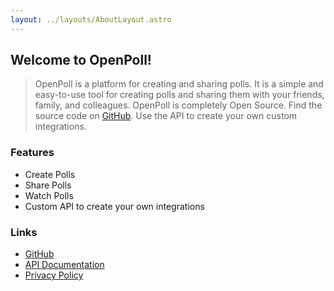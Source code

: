 ```yaml
---
layout: ../layouts/AboutLayout.astro
---
```


## Welcome to OpenPoll!
> OpenPoll is a platform for creating and sharing polls. It is a simple and easy-to-use tool for creating polls and sharing them with your friends, family, and colleagues. OpenPoll is completely Open Source. Find the source code on [GitHub](https://github.com/julianfbeck/openpoll). Use the API to create your own custom integrations.

### Features

- Create Polls
- Share Polls
- Watch Polls
- Custom API to create your own integrations

### Links

- [GitHub](https://github.com/julianfbeck/openpoll)
- [API Documentation](https://openpoll.julianbeck.com/documentation)
- [Privacy Policy](https://openpoll.julianbeck.com/privacy-policy)


